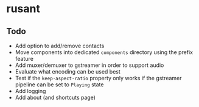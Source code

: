 # rusant

## Todo

- Add option to add/remove contacts
- Move components into dedicated `components` directory using the prefix feature
- Add muxer/demuxer to gstreamer in order to support audio
- Evaluate what encoding can be used best
- Test if the `keep-aspect-ratio` property only works if the gstreamer pipeline can be set to `Playing` state
- Add logging
- Add about (and shortcuts page)